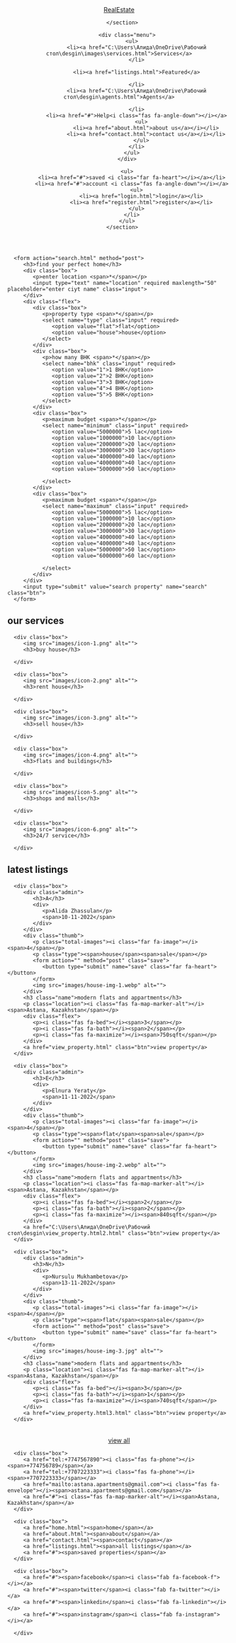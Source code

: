 <!DOCTYPE html>
<html lang="en">
<head>
   <meta charset="UTF-8">
   <meta http-equiv="X-UA-Compatible" content="IE=edge">
   <meta name="viewport" content="width=device-width, initial-scale=1.0">
   <title>Home</title>


   <link rel="stylesheet" href="https://cdnjs.cloudflare.com/ajax/libs/font-awesome/6.2.0/css/all.min.css">


   <link rel="stylesheet" href="css/style.css">

</head>
<body>
   


<header class="header">

   <nav class="navbar nav-1">
      <section class="flex">
         <a href="home.html" class="logo"><i class="fas fa-house"></i>RealEstate</a>

      </section>
   </nav>

   <nav class="navbar nav-2">
      <section class="flex">
         <div id="menu-btn" class="fas fa-bars"></div>

         <div class="menu">
            <ul>
               <li><a href="C:\Users\Алида\OneDrive\Рабочий стол\desgin\images\services.html">Services</a>
               </li>
               
               <li><a href="listings.html">Featured</a>
                  
               </li>
               <li><a href="C:\Users\Алида\OneDrive\Рабочий стол\desgin\agents.html">Agents</a>
                  
               </li>
               <li><a href="#">Help<i class="fas fa-angle-down"></i></a>
                  <ul>
                     <li><a href="about.html">about us</a></i></li>
                     <li><a href="contact.html">contact us</a></i></li>
                  </ul>
               </li>
            </ul>
         </div>

         <ul>
            <li><a href="#">saved <i class="far fa-heart"></i></a></li>
            <li><a href="#">account <i class="fas fa-angle-down"></i></a>
               <ul>
                  <li><a href="login.html">login</a></li>
                  <li><a href="register.html">register</a></li>
               </ul>
            </li>
         </ul>
      </section>
   </nav>

</header>


<div class="home">

   <section class="center">

      <form action="search.html" method="post">
         <h3>find your perfect home</h3>
         <div class="box">
            <p>enter location <span>*</span></p>
            <input type="text" name="location" required maxlength="50" placeholder="enter ciyt name" class="input">
         </div>
         <div class="flex">
            <div class="box">
               <p>property type <span>*</span></p>
               <select name="type" class="input" required>
                  <option value="flat">flat</option>
                  <option value="house">house</option>
               </select>
            </div>
            <div class="box">
               <p>how many BHK <span>*</span></p>
               <select name="bhk" class="input" required>
                  <option value="1">1 BHK</option>
                  <option value="2">2 BHK</option>
                  <option value="3">3 BHK</option>
                  <option value="4">4 BHK</option>
                  <option value="5">5 BHK</option>
               </select>
            </div>
            <div class="box">
               <p>maximum budget <span>*</span></p>
               <select name="minimum" class="input" required>
                  <option value="5000000">5 lac</option>
                  <option value="1000000">10 lac</option>
                  <option value="2000000">20 lac</option>
                  <option value="3000000">30 lac</option>
                  <option value="4000000">40 lac</option>
                  <option value="4000000">40 lac</option>
                  <option value="5000000">50 lac</option>
                  
               </select>
            </div>
            <div class="box">
               <p>maximum budget <span>*</span></p>
               <select name="maximum" class="input" required>
                  <option value="5000000">5 lac</option>
                  <option value="1000000">10 lac</option>
                  <option value="2000000">20 lac</option>
                  <option value="3000000">30 lac</option>
                  <option value="4000000">40 lac</option>
                  <option value="4000000">40 lac</option>
                  <option value="5000000">50 lac</option>
                  <option value="6000000">60 lac</option>
                 
               </select>
            </div>
         </div>
         <input type="submit" value="search property" name="search" class="btn">
      </form>

   </section>

</div>


<section class="services">

   <h1 class="heading">our services</h1>

   <div class="box-container">

      <div class="box">
         <img src="images/icon-1.png" alt="">
         <h3>buy house</h3>
        
      </div>

      <div class="box">
         <img src="images/icon-2.png" alt="">
         <h3>rent house</h3>
       
      </div>

      <div class="box">
         <img src="images/icon-3.png" alt="">
         <h3>sell house</h3>
       
      </div>

      <div class="box">
         <img src="images/icon-4.png" alt="">
         <h3>flats and buildings</h3>

      </div>

      <div class="box">
         <img src="images/icon-5.png" alt="">
         <h3>shops and malls</h3>
    
      </div>

      <div class="box">
         <img src="images/icon-6.png" alt="">
         <h3>24/7 service</h3>
      
      </div>

   </div>

</section>



<section class="listings">

   <h1 class="heading">latest listings</h1>

   <div class="box-container">

      <div class="box">
         <div class="admin">
            <h3>A</h3>
            <div>
               <p>Alida Zhassulan</p>
               <span>10-11-2022</span>
            </div>
         </div>
         <div class="thumb">
            <p class="total-images"><i class="far fa-image"></i><span>4</span></p>
            <p class="type"><span>house</span><span>sale</span></p>
            <form action="" method="post" class="save">
               <button type="submit" name="save" class="far fa-heart"></button>
            </form>
            <img src="images/house-img-1.webp" alt="">
         </div>
         <h3 class="name">modern flats and appartments</h3>
         <p class="location"><i class="fas fa-map-marker-alt"></i><span>Astana, Kazakhstan</span></p>
         <div class="flex">
            <p><i class="fas fa-bed"></i><span>3</span></p>
            <p><i class="fas fa-bath"></i><span>2</span></p>
            <p><i class="fas fa-maximize"></i><span>750sqft</span></p>
         </div>
         <a href="view_property.html" class="btn">view property</a>
      </div>

      <div class="box">
         <div class="admin">
            <h3>E</h3>
            <div>
               <p>Elnura Yeraty</p>
               <span>11-11-2022</span>
            </div>
         </div>
         <div class="thumb">
            <p class="total-images"><i class="far fa-image"></i><span>4</span></p>
            <p class="type"><span>flat</span><span>sale</span></p>
            <form action="" method="post" class="save">
               <button type="submit" name="save" class="far fa-heart"></button>
            </form>
            <img src="images/house-img-2.webp" alt="">
         </div>
         <h3 class="name">modern flats and appartments</h3>
         <p class="location"><i class="fas fa-map-marker-alt"></i><span>Astana, Kazakhstan</span></p>
         <div class="flex">
            <p><i class="fas fa-bed"></i><span>2</span></p>
            <p><i class="fas fa-bath"></i><span>2</span></p>
            <p><i class="fas fa-maximize"></i><span>840sqft</span></p>
         </div>
         <a href="C:\Users\Алида\OneDrive\Рабочий стол\desgin\view_property.html2.html" class="btn">view property</a>
      </div>

      <div class="box">
         <div class="admin">
            <h3>N</h3>
            <div>
               <p>Nursulu Mukhambetova</p>
               <span>13-11-2022</span>
            </div>
         </div>
         <div class="thumb">
            <p class="total-images"><i class="far fa-image"></i><span>4</span></p>
            <p class="type"><span>flat</span><span>sale</span></p>
            <form action="" method="post" class="save">
               <button type="submit" name="save" class="far fa-heart"></button>
            </form>
            <img src="images/house-img-3.jpg" alt="">
         </div>
         <h3 class="name">modern flats and appartments</h3>
         <p class="location"><i class="fas fa-map-marker-alt"></i><span>Astana, Kazakhstan</span></p>
         <div class="flex">
            <p><i class="fas fa-bed"></i><span>3</span></p>
            <p><i class="fas fa-bath"></i><span>1</span></p>
            <p><i class="fas fa-maximize"></i><span>740sqft</span></p>
         </div>
         <a href="view_property.html3.html" class="btn">view property</a>
      </div>

   </div>

   <div style="margin-top: 2rem; text-align:center;">
      <a href="listings.html" class="inline-btn">view all</a>
   </div>

</section>


<footer class="footer">

   <section class="flex">

      <div class="box">
         <a href="tel:+7747567890"><i class="fas fa-phone"></i><span>+774756789</span></a>
         <a href="tel:+7707223333"><i class="fas fa-phone"></i><span>+7707223333</span></a>
         <a href="mailto:astana.apartments@gmail.com"><i class="fas fa-envelope"></i><span>astana.apartments@gmail.com</span></a>
         <a href="#"><i class="fas fa-map-marker-alt"></i><span>Astana, Kazakhstan</span></a>
      </div>

      <div class="box">
         <a href="home.html"><span>home</span></a>
         <a href="about.html"><span>about</span></a>
         <a href="contact.html"><span>contact</span></a>
         <a href="listings.html"><span>all listings</span></a>
         <a href="#"><span>saved properties</span></a>
      </div>

      <div class="box">
         <a href="#"><span>facebook</span><i class="fab fa-facebook-f"></i></a>
         <a href="#"><span>twitter</span><i class="fab fa-twitter"></i></a>
         <a href="#"><span>linkedin</span><i class="fab fa-linkedin"></i></a>
         <a href="#"><span>instagram</span><i class="fab fa-instagram"></i></a>

      </div>

   </section>

</footer>

<script src="js/script.js"></script>

</body>
</html>
